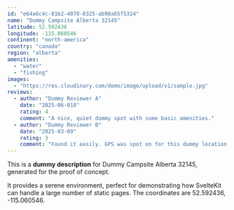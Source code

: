 ```yaml
---
id: "e64a6c4c-81b2-4070-8325-ab98a65f5324"
name: "Dummy Campsite Alberta 32145"
latitude: 52.592436
longitude: -115.060546
continent: "north-america"
country: "canada"
region: "alberta"
amenities:
  - "water"
  - "fishing"
images:
  - "https://res.cloudinary.com/demo/image/upload/v1/sample.jpg"
reviews:
  - author: "Dummy Reviewer A"
    date: "2025-06-018"
    rating: 4
    comment: "A nice, quiet dummy spot with some basic amenities."
  - author: "Dummy Reviewer B"
    date: "2025-03-09"
    rating: 3
    comment: "Found it easily. GPS was spot on for this dummy location."
---
```


This is a **dummy description** for Dummy Campsite Alberta 32145, generated for the proof of concept.

It provides a serene environment, perfect for demonstrating how SvelteKit can handle a large number of static pages. The coordinates are 52.592436, -115.060546.

